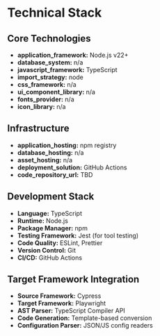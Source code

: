 # Technical Stack

## Core Technologies

- **application_framework:** Node.js v22+
- **database_system:** n/a
- **javascript_framework:** TypeScript
- **import_strategy:** node
- **css_framework:** n/a
- **ui_component_library:** n/a
- **fonts_provider:** n/a
- **icon_library:** n/a

## Infrastructure

- **application_hosting:** npm registry
- **database_hosting:** n/a
- **asset_hosting:** n/a
- **deployment_solution:** GitHub Actions
- **code_repository_url:** TBD

## Development Stack

- **Language:** TypeScript
- **Runtime:** Node.js
- **Package Manager:** npm
- **Testing Framework:** Jest (for tool testing)
- **Code Quality:** ESLint, Prettier
- **Version Control:** Git
- **CI/CD:** GitHub Actions

## Target Framework Integration

- **Source Framework:** Cypress
- **Target Framework:** Playwright
- **AST Parser:** TypeScript Compiler API
- **Code Generation:** Template-based conversion
- **Configuration Parser:** JSON/JS config readers
